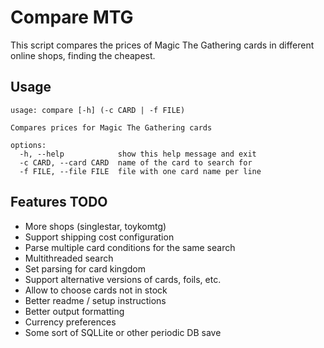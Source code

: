 # Compare MTG

This script compares the prices of Magic The Gathering cards in different online shops, finding the cheapest.

## Usage

~~~~~~~
usage: compare [-h] (-c CARD | -f FILE)

Compares prices for Magic The Gathering cards

options:
  -h, --help            show this help message and exit
  -c CARD, --card CARD  name of the card to search for
  -f FILE, --file FILE  file with one card name per line
~~~~~~~

## Features TODO

* More shops (singlestar, toykomtg)
* Support shipping cost configuration
* Parse multiple card conditions for the same search
* Multithreaded search
* Set parsing for card kingdom
* Support alternative versions of cards, foils, etc.
* Allow to choose cards not in stock
* Better readme / setup instructions
* Better output formatting
* Currency preferences
* Some sort of SQLLite or other periodic DB save 